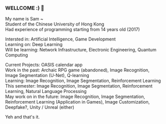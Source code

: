 ### WELLCOME :) 👋

My name is Sam ~<br>
Student of the Chinese University of Hong Kong<br>
Had experience of programming starting from 14 years old (2017)<br>

Intersted in: Artificial Intelligence, Game Development<br>
Learning on:  Deep Learning<br>
Will be learning: Network Infrastructure, Electronic Engineering, Quantum Computing<br>

Current Projects: OASIS calendar app<br>
Work in the past: Archaic RPG game (abandoned), Image Recognition, Image Segmentation (U-Net), Q-learning<br>
Learning:  Image Recognition, Image Segmentation, Reinforcement Learning<br>
This semester: Image Recognition, Image Segmentation, Reinforcement Learning, Natural Language Processing <br>
May work on in the future: Image Recognition, Image Segmentation, Reinforcement Learning (Application in Games), Image Customization, Deepfake?, Unity / Unreal (either)<br>

Yeh and that's it.<br>

<!--
**ash3327/ash3327** is a ✨ _special_ ✨ repository because its `README.md` (this file) appears on your GitHub profile.

Here are some ideas to get you started:

- 🔭 I’m currently working on ...
- 🌱 I’m currently learning ...
- 👯 I’m looking to collaborate on ...
- 🤔 I’m looking for help with ...
- 💬 Ask me about ...
- 📫 How to reach me: ...
- 😄 Pronouns: ...
- ⚡ Fun fact: ...
-->
